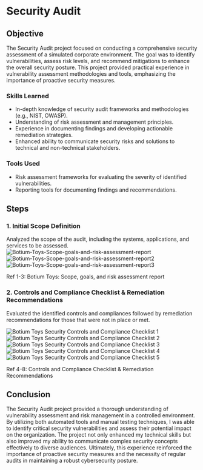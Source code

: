 # Security Audit

## Objective

The Security Audit project focused on conducting a comprehensive security assessment of a simulated corporate environment. The goal was to identify vulnerabilities, assess risk levels, and recommend mitigations to enhance the overall security posture. This project provided practical experience in vulnerability assessment methodologies and tools, emphasizing the importance of proactive security measures.

### Skills Learned

- In-depth knowledge of security audit frameworks and methodologies (e.g., NIST, OWASP).
- Understanding of risk assessment and management principles.
- Experience in documenting findings and developing actionable remediation strategies.
- Enhanced ability to communicate security risks and solutions to technical and non-technical stakeholders.

### Tools Used

- Risk assessment frameworks for evaluating the severity of identified vulnerabilities.
- Reporting tools for documenting findings and recommendations.

## Steps

### 1. Initial Scope Definition
Analyzed the scope of the audit, including the systems, applications, and services to be assessed.
![Botium-Toys-Scope-goals-and-risk-assessment-report](https://github.com/user-attachments/assets/a8a5ad54-997b-479b-8842-995058473e3f)
![Botium-Toys-Scope-goals-and-risk-assessment-report2](https://github.com/user-attachments/assets/44083b90-6a9a-4d30-ae0a-16b5d70b9cd7)
![Botium-Toys-Scope-goals-and-risk-assessment-report3](https://github.com/user-attachments/assets/144c9329-5479-4cfd-a3bf-900e99f0e4a3)

Ref 1-3: Botium Toys: Scope, goals, and risk assessment report

### 2. Controls and Compliance Checklist & Remediation Recommendations
Evaluated the identified controls and compliances followed by remediation recommendations for those that were not in place or met.

![Botium Toys Security Controls and Compliance Checklist 1](https://github.com/user-attachments/assets/f105a6d4-5406-4436-a25a-cdc40b0a359f)
![Botium Toys Security Controls and Compliance Checklist 2](https://github.com/user-attachments/assets/92b4e0fa-850a-4ed2-8e64-20a3316ab354)
![Botium Toys Security Controls and Compliance Checklist 3](https://github.com/user-attachments/assets/db4cd5ff-f920-4e0a-aed4-79547f6a5ac1)
![Botium Toys Security Controls and Compliance Checklist 4](https://github.com/user-attachments/assets/b2d24953-cd4b-4e20-90e8-5230251d8d82)
![Botium Toys Security Controls and Compliance Checklist 5](https://github.com/user-attachments/assets/a86b0fb4-5492-4ea8-a34c-af0ffd508d51)

Ref 4-8: Controls and Compliance Checklist & Remediation Recommendations

## Conclusion

The Security Audit project provided a thorough understanding of vulnerability assessment and risk management in a controlled environment. By utilizing both automated tools and manual testing techniques, I was able to identify critical security vulnerabilities and assess their potential impact on the organization. The project not only enhanced my technical skills but also improved my ability to communicate complex security concepts effectively to diverse audiences. Ultimately, this experience reinforced the importance of proactive security measures and the necessity of regular audits in maintaining a robust cybersecurity posture.
